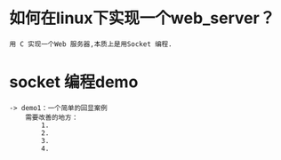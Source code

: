 # 如何在linux下实现一个web_server？
    用 C 实现一个Web 服务器,本质上是用Socket 编程.
# socket 编程demo
    -> demo1：一个简单的回显案例
        需要改善的地方：
            1.
            2.
            3.
            4.
